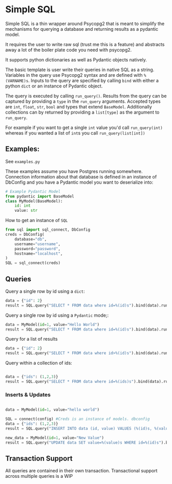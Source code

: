 # Simple SQL

Simple SQL is a thin wrapper around Psycopg2 that is meant to simplify the mechanisms for querying a database and 
returning results as a pydantic model. 

It requires the user to write raw sql (trust me this is a feature) and abstracts away a lot of the 
boiler plate code you need with psycopg2.

It supports python dictionaries as well as Pydantic objects natively.

The basic template is user write their queries in native SQL as a string. Variables in the query use Psycopg2 syntax and
are defined with `%(VARNAME)s`. Inputs to the query are specified by calling `bind` with either a python `dict` or an
instance of Pydantic object.

The query is executed by calling `run_query()`. Results from the query can be captured by providing a `type` in the `run_query`
arguments. Accepted types are `int`, `float`, `str`, `bool` and types that extend `BaseModel`. Additionally collections can
by returned by providing a `list[type]` as the argument to `run_query`.

For example if you want to get a single `int` value you'd call `run_query(int)` whereas if you wanted a list of `int`s
you call `run_query(list[int])`

## Examples:
See `examples.py`

These examples assume you have Postgres running somewhere. Connection information about that database is defined in an
instance of DbConfig and you have a Pydantic model you want to deserialize into:
```python
# Example Pydantic Model
from pydantic import BaseModel
class MyModel(BaseModel):
    id: int
    value: str
```

How to get an instance of `SQL`
```python
from sql import sql_connect, DbConfig
creds = DbConfig(
    database="db",
    username="username",
    password="password",
    hostname="localhost",
)
SQL = sql_connect(creds)
```

## Queries
Query a single row by id using a `dict`:
```python
data = {"id": 2}
result = SQL.query("SELECT * FROM data where id=%(id)s").bind(data).run_query(PydanticModel)
```

Query a single row by id using a `Pydantic` mode;:
```python
data = MyModel(id=1, value="Hello World")
result = SQL.query("SELECT * FROM data where id=%(id)s").bind(data).run_query(PydanticModel)
```

Query for a list of results
```python
data = {"id": 2}
result = SQL.query("SELECT * FROM data where id>%(id)s").bind(data).run_query(list[PydanticModel])
```

Query within a collection of ids:
```python

data = {"ids": (1,2,3)}
result = SQL.query("SELECT * FROM data where id=%(ids)s").bind(data).run_query(list[PydanticModel])
```

### Inserts & Updates

```python 

data = MyModel(id=1, value="hello world")

SQL = connect(config) #Creds is an instance of models. dbconfig
data = {"ids": (1,2,3)}
result = SQL.query("INSERT INTO data (id, value) VALUES (%(id)s, %(value)s)").bind(data).run_query() 

new_data = MyModel(id=1, value="New Value")
result = SQL.query("UPDATE data SET value=%(value)s WHERE id=%(id)s").bind(new_data).run_query()
```
## Transaction Support
All queries are contained in their own transaction. Transactional support across multiple queries is a WIP